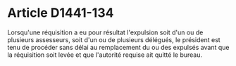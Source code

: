 # Article D1441-134

  
Lorsqu'une réquisition a eu pour résultat l'expulsion soit d'un ou de plusieurs assesseurs, soit d'un ou de plusieurs délégués, le président est tenu de procéder sans délai au remplacement du ou des expulsés avant que la réquisition soit levée et que l'autorité requise ait quitté le bureau.